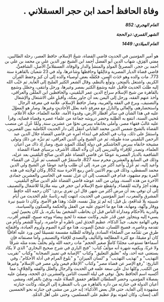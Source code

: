 <h1 dir="rtl">وفاة الحافظ أحمد ابن حجر العسقلاني .</h1>

<h5 dir="rtl">العام الهجري:  852

الشهر القمري: ذو الحجة

العام الميلادي: 1449</h5>

<p dir="rtl">هو أمير المؤمنين في الحديث قاضي القضاة، شيخُ الإسلام، حافظ العصر، رحلة الطالبين، مفتي الفِرَق، شهاب الدين أبو الفضل أحمد ابن الشيخ نور الدين علي بن محمد بن علي بن أحمد بن حجر، المصريُّ المولدِ والمنشأِ والدار والوفاة، العسقلانيُّ الأصلِ، الشافعيُّ، قاضي قضاة الديار المصرية وعالِمُها وحافظها وشاعرها، ولد في 23 شعبان بالقاهرة سنة 773. مات والده وهو حَدَث السن، فكفَلَه بعض أوصياء والده إلى أن كبرَ وحفظ القرآن الكريم، واشتغل بالمتجر، وتولَّع بالنظم، وقال الشعر الكثير المليح إلى الغاية, ثم حَبَّب الله إليه طلبَ الحديث فأقبل عليه وسَمِعَ الكثير بمصر وغيرها، ورحل وانتقى، وحصَّل وسَمِع بالقاهرة من شيخ الإسلام سراج الدين عمر البلقيني، والحافظين ابن الملقِّن والعراقي، وأخذ عنهم الفقه، ورحل إلى اليمن بعد أن جاور بمكة، وأقبل على الاشتغال والإشغال والتصنيف، وبرع في الفقه والعربية، وصار حافظَ الإسلام، علَّامة في معرفة الرجال واستحضارهم، والعالي والنازل مع معرفةٍ تامة بعلل الأحاديث وغيرِها. وصار هو المعوَّلَ عليه في هذا الشأن في سائر أقطار الأرض، وقدوةَ الأمة، علَّامة العلماء، حجَّة الأعلام، مُحيي السنة، انتفع به الطلبة وحضر دروسَه جماعة من علماء عصره وقضاة قضاتِه، وقرأ عليه غالبُ فقهاء مصر، وأملى بخانقاه بيبرس نحوًا من عشرين سنة, ولَمَّا عُزِل عن منصب القضاة بالشيخ شمس الدين محمد القاياتي انتقل إلى دار الحديث الكاملية ببين القصرين، واستمَرَّ على ذلك، وناب في الحكم في ابتداء أمرِه عن قاضي القضاة جلال الدين عبد الرحمن البلقيني مدة طويلة، ثم عن الشيخ ولي الدين العراقي، ثم تنزَّه عن ذلك وتولى مشيخة خانقاه بيبرس الجاشنكير في دولة الملك المؤيد شيخ، وصار إذ ذاك من أعيان العلماء، وتصدر للإقراء والتدريس إلى أن ولَّاه الملك الأشرف برسباي قضاءَ القضاة الشافعية بالديار المصرية عوضًا عن قاضي القضاة علم الدين صالح البلقيني بعد عزلِه، وذلك في السابع والعشرين محرم سنة 827، فاستمَرَّ في المنصب ثم عُزِلَ عن القضاء وأعيد إليه، ثم عُزِلَ وأعيد أكثر من مرة. إلى أن طلب وأعيد عوضًا عن الشيخ ولي الدين محمد السفطي، وذلك في يوم الاثنين ثامن ربيع الآخرة سنة 852, وكان لولايته في هذه المرة يوم مشهود، فدام في المنصب إلى أن عزل نفسه في الخامس والعشرين جمادى الآخرة من هذه السنة، وولي من الغد عوضَه قاضي القضاة علم الدين صالح البلقيني، وهذه آخِرُ ولايته للقضاء, وانقطع شيخ الإسلام ابن حجر في بيته ملازمًا للاشغال والتصنيف إلى أن توفي بعد أن مرض أكثر من شهر. قال ابن تغري بردي: "كان رحمه الله حافِظَ المشرق والمغرب، أميرَ المؤمنين في الحديث، انتهت إليه رئاسةُ علم الحديث من أيام شبيبتِه بلا مُدافَعةٍ، بل قيل: إنه لم يَرَ مِثلَ نفسه، قلتُ: وهذا هو الأصح. وكان ذا شيبةٍ نيرة ووقار وأبَّهة، ومهابة، هذا مع ما احتوى عليه من العقل والحكمة والسكون والسياسة، والدربة بالأحكام ومداراة الناس قبل أن يخاطب الشخصَ بما يكره، بل كان يحسِنُ لمن يسيء إليه ويتجاوز عمن قَدَر عليه, وكانت صفته ذا لحيةٍ بيضاء ووجه صبيحٍ، للقِصَرِ أقرب، وفي الهامةِ نحيف، جيدِّ الذكاء، عظيم الحذق لمن ناظره أو حاضره، راويةً للشعر وأيامِ من تقدمه وعاصره، فصيح اللسان، شجيَّ الصوت، هذا مع كثرة الصوم ولزوم العبادة، واقتفائِه طرق من تقَدَّمه من الصلحاء السادة، وأوقاته للطلبة مقسمة تقسيمًا لمن ورد عليه آفاقيًّا كان أو مقيمًا، مع كثرة المطالعة والتأليف والتصدي للإفتاء والتصنيف. وأما مصنفاته فإن أسماءها تستوعب مجلدًا كاملًا صغير الحجم" مات رحمه الله ولم يخلِّفْ بعده مثله شرقًا ولا غربًا، ويكفيه شهرة أنه مؤلِّفُ كتاب: "فتح الباري في شرح صحيح البخاري" الذي لا يكاد يستغني عنه أحد، وله "تغليق التعليق" وكتاب "الإصابة في تمييز الصحابة" وكتاب "تقريب التهذيب" و "تهذيب التهذيب" و "لسان الميزان" و "بلوغ المرام في أدلة الأحكام"، وفي التاريخ: "رفع الإصر عن قضاة مصر" وكتاب "الإعلام فيمن ولي مصر في الإسلام" وغيرها من الكتب, وكلها تدل على سعة علمه في الحديث والرجال والعلل والفقه والخِلاف؛ مما أكسبه اسم الحافظ بحقٍّ. توفي في ليلة السبت الثامن والعشرين ذي الحجة، وصلِّيَ عليه بمصلاة المؤمني، وحضر السلطان الظاهر جقمق الصلاةَ عليه، ودفِنَ بالقرافة، ومشى أعيان الدولة في جنازته من داره بالقاهرة من باب القنطرة إلى الرملة، وكانت جنازته مشهودة إلى الغاية، حتى قال بعض الأذكياء: إنه حزر من مشى في جنازته نحو الخمسين ألف إنسان، وكان لموته يومٌ عظيم على المسلمين، وحتى على أهل الذمَّةِ.</p></br>
